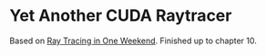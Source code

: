# Yet Another CUDA Raytracer

Based on [Ray Tracing in One Weekend](https://raytracing.github.io/books/RayTracingInOneWeekend.html). Finished up to chapter 10. 
